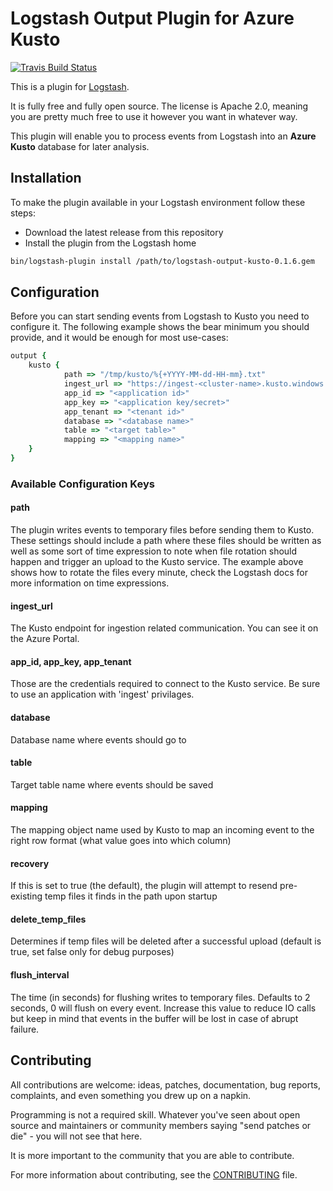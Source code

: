# Logstash Output Plugin for Azure Kusto

[![Travis Build Status](https://travis-ci.org/Azure/logstash-output-kusto.svg)](https://travis-ci.org/Azure/logstash-output-kusto)

This is a plugin for [Logstash](https://github.com/elastic/logstash).

It is fully free and fully open source. The license is Apache 2.0, meaning you are pretty much free to use it however you want in whatever way.

This plugin will enable you to process events from Logstash into an **Azure Kusto** database for later analysis. 

## Installation

To make the plugin available in your Logstash environment follow these steps:
- Download the latest release from this repository
- Install the plugin from the Logstash home
```sh
bin/logstash-plugin install /path/to/logstash-output-kusto-0.1.6.gem
```

## Configuration

Before you can start sending events from Logstash to Kusto you need to configure it. The following example shows the bear minimum you should provide, and it would be enough for most use-cases:

```ruby
output {
	kusto {
            path => "/tmp/kusto/%{+YYYY-MM-dd-HH-mm}.txt"
            ingest_url => "https://ingest-<cluster-name>.kusto.windows.net/"
            app_id => "<application id>"
            app_key => "<application key/secret>"
            app_tenant => "<tenant id>"
            database => "<database name>"
            table => "<target table>"
            mapping => "<mapping name>"
	}
}
```

### Available Configuration Keys

#### path
The plugin writes events to temporary files before sending them to Kusto. These settings should include a path where these files should be written as well as some sort of time expression to note when file rotation should happen and trigger an upload to the Kusto service. The example above shows how to rotate the files every minute, check the Logstash docs for more information on time expressions.

#### ingest_url
The Kusto endpoint for ingestion related communication. You can see it on the Azure Portal.

#### app_id, app_key, app_tenant
Those are the credentials required to connect to the Kusto service. Be sure to use an application with 'ingest' privilages.

#### database
Database name where events should go to

#### table
Target table name where events should be saved

#### mapping
The mapping object name used by Kusto to map an incoming event to the right row format (what value goes into which column)

#### recovery
If this is set to true (the default), the plugin will attempt to resend pre-existing temp files it finds in the path upon startup

#### delete_temp_files
Determines if temp files will be deleted after a successful upload (default is true, set false only for debug purposes)

#### flush_interval
The time (in seconds) for flushing writes to temporary files. Defaults to 2 seconds, 0 will flush on every event. Increase this value to reduce IO calls but keep in mind that events in the buffer will be lost in case of abrupt failure.

## Contributing

All contributions are welcome: ideas, patches, documentation, bug reports, complaints, and even something you drew up on a napkin.

Programming is not a required skill. Whatever you've seen about open source and maintainers or community members saying "send patches or die" - you will not see that here.

It is more important to the community that you are able to contribute.

For more information about contributing, see the [CONTRIBUTING](https://github.com/elastic/logstash/blob/master/CONTRIBUTING.md) file.
